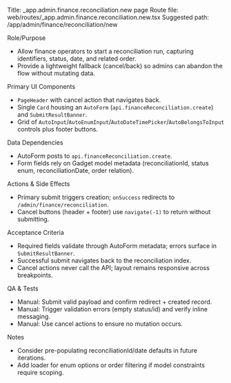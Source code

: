 Title: _app.admin.finance.reconciliation.new page
Route file: web/routes/_app.admin.finance.reconciliation.new.tsx
Suggested path: /app/admin/finance/reconciliation/new

Role/Purpose
- Allow finance operators to start a reconciliation run, capturing identifiers, status, date, and related order.
- Provide a lightweight fallback (cancel/back) so admins can abandon the flow without mutating data.

Primary UI Components
- `PageHeader` with cancel action that navigates back.
- Single `Card` housing an `AutoForm` (`api.financeReconciliation.create`) and `SubmitResultBanner`.
- Grid of `AutoInput`/`AutoEnumInput`/`AutoDateTimePicker`/`AutoBelongsToInput` controls plus footer buttons.

Data Dependencies
- AutoForm posts to `api.financeReconciliation.create`.
- Form fields rely on Gadget model metadata (reconciliationId, status enum, reconciliationDate, order relation).

Actions & Side Effects
- Primary submit triggers creation; `onSuccess` redirects to `/admin/finance/reconciliation`.
- Cancel buttons (header + footer) use `navigate(-1)` to return without submitting.

Acceptance Criteria
- Required fields validate through AutoForm metadata; errors surface in `SubmitResultBanner`.
- Successful submit navigates back to the reconciliation index.
- Cancel actions never call the API; layout remains responsive across breakpoints.

QA & Tests
- Manual: Submit valid payload and confirm redirect + created record.
- Manual: Trigger validation errors (empty status/id) and verify inline messaging.
- Manual: Use cancel actions to ensure no mutation occurs.

Notes
- Consider pre-populating reconciliationId/date defaults in future iterations.
- Add loader for enum options or order filtering if model constraints require scoping.
